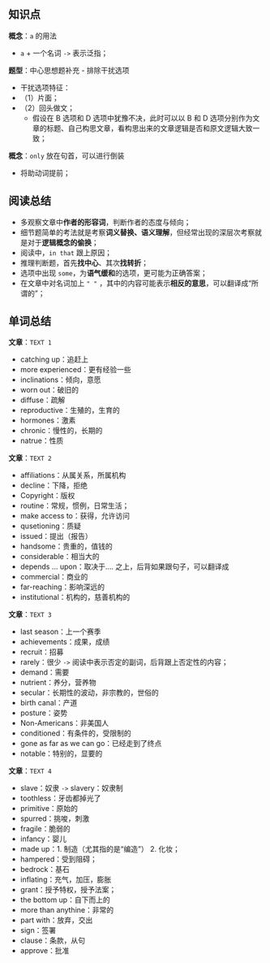 ## 知识点
**概念**：`a` 的用法
+ `a` + 一个名词 `->` 表示泛指；

**题型**：中心思想题补充 - 排除干扰选项
+ 干扰选项特征：
+ （1）片面；
+ （2）回头做文；
	+ 假设在 B 选项和 D 选项中犹豫不决，此时可以以 B 和 D 选项分别作为文章的标题、自己构思文章，看构思出来的文章逻辑是否和原文逻辑大致一致；

**概念**：`only` 放在句首，可以进行倒装
+ 将助动词提前； 

## 阅读总结 
+ 多观察文章中**作者的形容词**，判断作者的态度与倾向；
+ 细节题简单的考法就是考察**词义替换、语义理解**，但经常出现的深层次考察就是对于**逻辑概念的偷换**；
+ 阅读中，`in that` 跟上原因；
+ 推理判断题，首先**找中心**、其次**找转折**；
+ 选项中出现 `some`，为**语气缓和**的选项，更可能为正确答案；
+ 在文章中对名词加上 `" "` ，其中的内容可能表示**相反的意思**，可以翻译成“所谓的”；

## 单词总结
**文章**：`TEXT 1`
+ catching up：追赶上
+ more experienced：更有经验一些
+ inclinations：倾向，意愿
+ worn out：破旧的
+ diffuse：疏解 
+ reproductive：生殖的，生育的
+ hormones：激素
+ chronic：慢性的，长期的
+ natrue：性质

**文章**：`TEXT 2`
+ affiliations：从属关系，所属机构
+ decline：下降，拒绝
+ Copyright：版权
+ routine：常规，惯例，日常生活；
+ make access to：获得，允许访问
+ qusetioning：质疑
+ issued：提出（报告）
+ handsome：贵重的，值钱的
+ considerable：相当大的
+ depends ... upon：取决于.... 之上，后背如果跟句子，可以翻译成
+ commercial：商业的
+ far-reaching：影响深远的 
+ institutional：机构的，慈善机构的

**文章**：`TEXT 3`
+ last season：上一个赛季 
+ achievements：成果，成绩
+ recruit：招募
+ rarely：很少 `->` 阅读中表示否定的副词，后背跟上否定性的内容；
+ demand：需要
+ nutrient：养分，营养物
+ secular：长期性的波动，非宗教的，世俗的
+ birth canal：产道
+ posture：姿势
+ Non-Americans：非美国人
+ conditioned：有条件的，受限制的
+ gone as far as we can go：已经走到了终点
+ notable：特别的，显要的
 
**文章**：`TEXT 4`
+ slave：奴隶 `->` slavery：奴隶制
+ toothless：牙齿都掉光了
+ primitive：原始的 
+ spurred：挑唆，刺激 
+ fragile：脆弱的
+ infancy：婴儿
+ made up：1. 制造（尤其指的是“编造”） 2. 化妆；
+ hampered：受到阻碍；
+ bedrock：基石
+ inflating：充气，加压，膨胀
+ grant：授予特权，授予法案； 
+ the bottom up：自下而上的
+ more than anythine：非常的
+ part with：放弃，交出
+ sign：签署
+ clause：条款，从句
+ approve：批准